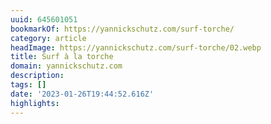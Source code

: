 ```yaml
---
uuid: 645601051
bookmarkOf: https://yannickschutz.com/surf-torche/
category: article
headImage: https://yannickschutz.com/surf-torche/02.webp
title: Surf à la torche
domain: yannickschutz.com
description:
tags: []
date: '2023-01-26T19:44:52.616Z'
highlights:
---
```




